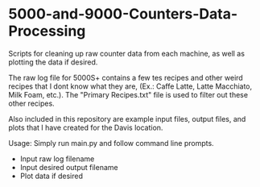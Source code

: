 # 5000-and-9000-Counters-Data-Processing
Scripts for cleaning up raw counter data from each machine, as well as plotting the data if desired.


The raw log file for 5000S+ contains a few tes recipes and other weird recipes that I dont know what they are, (Ex.: Caffe Latte, Latte Macchiato, Milk Foam, etc.).  The "Primary Recipes.txt" file is used to filter out these other recipes. 

Also included in this repository are example input files, output files, and plots that I have created for the Davis location.


Usage: Simply run main.py and follow command line prompts.
  - Input raw log filename
  - Input desired output filename
  - Plot data if desired
